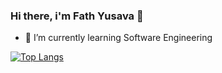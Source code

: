 ### Hi there, i'm Fath Yusava 👋

- 🌱 I’m currently learning Software Engineering

[![Top Langs](https://github-readme-stats.vercel.app/api/top-langs/?username=yusavaa&layout=compact&theme=radical)](https://github.com/yusavaa/github-readme-stats)

<!--
**yusavaa/yusavaa** is a ✨ _special_ ✨ repository because its `README.md` (this file) appears on your GitHub profile.

Here are some ideas to get you started:

- 🔭 I’m currently working on ...
- 🌱 I’m currently learning ...
- 👯 I’m looking to collaborate on ...
- 🤔 I’m looking for help with ...
- 💬 Ask me about ...
- 📫 How to reach me: ...
- 😄 Pronouns: ...
- ⚡ Fun fact: ...

[![My github stats](https://github-readme-stats.vercel.app/api?username=yusavaa&count_private=true&include_all_commits=true&theme=radical)](https://github.com/yusavaa/github-readme-stats)
-->

